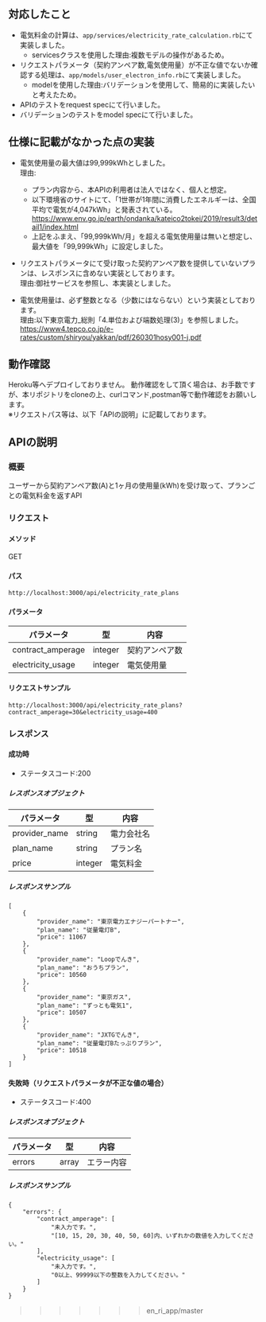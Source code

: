 ## 対応したこと
- 電気料金の計算は、`app/services/electricity_rate_calculation.rb`にて実装しました。
  - servicesクラスを使用した理由:複数モデルの操作があるため。
- リクエストパラメータ（契約アンペア数,電気使用量）が不正な値でないか確認する処理は、`app/models/user_electron_info.rb`にて実装しました。
  - modelを使用した理由:バリデーションを使用して、簡易的に実装したいと考えたため。
- APIのテストをrequest specにて行いました。
- バリデーションのテストをmodel specにて行いました。

## 仕様に記載がなかった点の実装
- 電気使用量の最大値は99,999kWhとしました。
<br>理由:
  - プラン内容から、本APIの利用者は法人ではなく、個人と想定。
  - 以下環境省のサイトにて、「1世帯が1年間に消費したエネルギーは、全国平均で電気が4,047kWh」と発表されている。
    https://www.env.go.jp/earth/ondanka/kateico2tokei/2019/result3/detail1/index.html
  - 上記をふまえ、「99,999kWh/月」を超える電気使用量は無いと想定し、最大値を「99,999kWh」に設定しました。
    
- リクエストパラメータにて受け取った契約アンペア数を提供していないプランは、レスポンスに含めない実装としております。
<br>理由:御社サービスを参照し、本実装としました。

- 電気使用量は、必ず整数となる（少数にはならない）という実装としております。
<br>理由:以下東京電力_総則「4.単位および端数処理(3)」を参照しました。
<br>https://www4.tepco.co.jp/e-rates/custom/shiryou/yakkan/pdf/260301hosy001-j.pdf
 
## 動作確認
Heroku等へデプロイしておりません。
動作確認をして頂く場合は、お手数ですが、本リポジトリをcloneの上、curlコマンド,postman等で動作確認をお願いします。
<br>※リクエストパス等は、以下「APIの説明」に記載しております。

## APIの説明
### 概要
ユーザーから契約アンペア数(A)と1ヶ月の使用量(kWh)を受け取って、プランごとの電気料金を返すAPI

### リクエスト

#### メソッド
GET

#### パス
```
http://localhost:3000/api/electricity_rate_plans
```

#### パラメータ
| パラメータ | 型     | 内容      |
|-----|-------|---------|
| contract_amperage | integer | 契約アンペア数 |
| electricity_usage    | integer | 電気使用量 |

#### リクエストサンプル
```
http://localhost:3000/api/electricity_rate_plans?contract_amperage=30&electricity_usage=400
```

### レスポンス
#### 成功時
- ステータスコード:200

##### レスポンスオブジェクト
| パラメータ         | 型       | 内容    |
|---------------|---------|-------|
| provider_name | string  | 電力会社名 |
| plan_name     | string  | プラン名  |
| price         | integer | 電気料金  |

##### レスポンスサンプル
```
[
    {
        "provider_name": "東京電力エナジーパートナー",
        "plan_name": "従量電灯B",
        "price": 11067
    },
    {
        "provider_name": "Loopでんき",
        "plan_name": "おうちプラン",
        "price": 10560
    },
    {
        "provider_name": "東京ガス",
        "plan_name": "ずっとも電気1",
        "price": 10507
    },
    {
        "provider_name": "JXTGでんき",
        "plan_name": "従量電灯Bたっぷりプラン",
        "price": 10518
    }
]

```

#### 失敗時（リクエストパラメータが不正な値の場合）
- ステータスコード:400

##### レスポンスオブジェクト
| パラメータ     | 型       | 内容    |
|-----------|---------|-------|
| errors    | array   | エラー内容 |

##### レスポンスサンプル
```
{
    "errors": {
        "contract_amperage": [
            "未入力です。",
            "[10, 15, 20, 30, 40, 50, 60]内、いずれかの数値を入力してください。"
        ],
        "electricity_usage": [
            "未入力です。",
            "0以上、99999以下の整数を入力してください。"
        ]
    }
}
```
>>>>>>> en_ri_app/master

